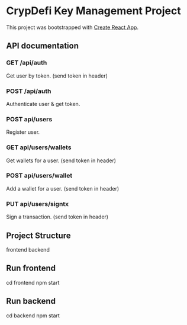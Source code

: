 # CrypDefi Key Management Project

This project was bootstrapped with [Create React App](https://github.com/facebook/create-react-app).

## API documentation

### GET /api/auth

Get user by token. (send token in header)

### POST /api/auth

Authenticate user & get token.

### POST api/users

Register user.

### GET api/users/wallets

Get wallets for a user. (send token in header)

### POST api/users/wallet

Add a wallet for a user. (send token in header)

### PUT api/users/signtx

Sign a transaction. (send token in header)

## Project Structure

frontend
backend

## Run frontend

cd frontend
npm start

## Run backend

cd backend
npm start
